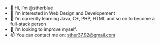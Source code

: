 - 👋 Hi, I’m @stherblue
- 👀 I’m interested in Web Design and Developement
- 🌱 I’m currently learning Java, C+, PHP, HTML and so on to become a full-stack person
- 💞️ I’m looking to improve myself.
- 📫 You can contact me on: sther37.92@gmail.com

<!---
stherblue/stherblue is a ✨ special ✨ repository because its `README.md` (this file) appears on your GitHub profile.
You can click the Preview link to take a look at your changes.
--->
